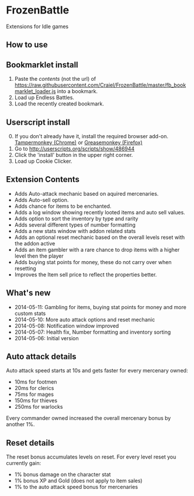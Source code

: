 FrozenBattle
=============

Extensions for Idle games

How to use
----------

## Bookmarklet install

1. Paste the *contents* (not the url) of https://raw.githubusercontent.com/Craiel/FrozenBattle/master/fb_bookmarklet_loader.js into a bookmark.
2. Load up Endless Battles.
3. Load the recently created bookmark.

## Userscript install

0. If you don't already have it, install the required browser add-on. [Tampermonkey (Chrome)](https://chrome.google.com/webstore/detail/tampermonkey/dhdgffkkebhmkfjojejmpbldmpobfkfo?hl=en) or [Greasemonkey (Firefox)](https://addons.mozilla.org/en-US/firefox/addon/greasemonkey/)
1. Go to http://userscripts.org/scripts/show/486944
2. Click the 'install' button in the upper right corner.
3. Load up Cookie Clicker.

Extension Contents
---------------------------

 - Adds Auto-attack mechanic based on aquired mercenaries.
 - Adds Auto-sell option.
 - Adds chance for items to be enchanted.
 - Adds a log window showing recently looted items and auto sell values.
 - Adds option to sort the inventory by type and rarity
 - Adds several different types of number formatting
 - Adds a new stats window with addon related stats
 - Adds an optional reset mechanic based on the overall levels reset with the addon active
 - Adds an item gambler with a rare chance to drop items with a higher level then the player
 - Adds buying stat points for money, these do not carry over when resetting
 - Improves the Item sell price to reflect the properties better.
 
What's new
-----------

 - 2014-05-11: Gambling for items, buying stat points for money and more custom stats
 - 2014-05-10: More auto attack options and reset mechanic
 - 2014-05-08: Notification window improved
 - 2014-05-07: Health fix, Number formatting and inventory sorting
 - 2014-05-06: Initial version

Auto attack details
-------------------
Auto attack speed starts at 10s and gets faster for every mercenary owned:
 - 10ms for footmen
 - 20ms for clerics
 - 75ms for mages
 - 150ms for thieves
 - 250ms for warlocks

Every commander owned increased the overall mercenary bonus by another 1%.

Reset details
-------------
The reset bonus accumulates levels on reset.
For every level reset you currently gain:
 - 1% bonus damage on the character stat
 - 1% bonus XP and Gold (does not apply to item sales)
 - 1% to the auto attack speed bonus for mercenaries
